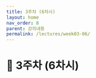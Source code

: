 ```yaml
---
title: 3주차 (6차시) 
layout: home
nav_order: 8
parent: 강의내용
permalink: /lectures/week03-06/
---
```


# 📝 3주차 (6차시)

